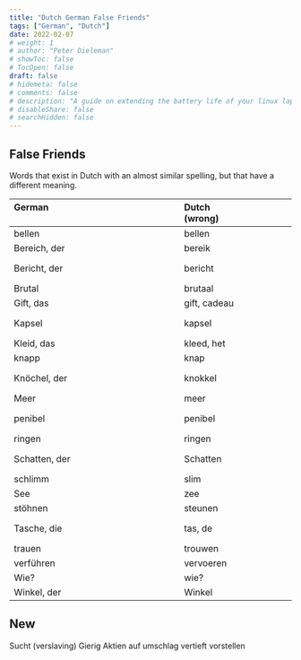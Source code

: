 ```yaml
---
title: "Dutch German False Friends"
tags: ["German", "Dutch"]
date: 2022-02-07
# weight: 1
# author: "Peter Dieleman"
# showToc: false
# TocOpen: false
draft: false
# hidemeta: false
# comments: false
# description: "A guide on extending the battery life of your linux laptop"
# disableShare: false
# searchHidden: false
---
```


## False Friends

Words that exist in Dutch with an almost similar spelling,
but that have a different meaning.

| German &nbsp;&nbsp;&nbsp;&nbsp;&nbsp;&nbsp;&nbsp;&nbsp;&nbsp;&nbsp;&nbsp;&nbsp;&nbsp;&nbsp;&nbsp;&nbsp;&nbsp;&nbsp;&nbsp;&nbsp;&nbsp;&nbsp;&nbsp;&nbsp;&nbsp;&nbsp;&nbsp;&nbsp;&nbsp;&nbsp;&nbsp;&nbsp;&nbsp;&nbsp;&nbsp;&nbsp;&nbsp;&nbsp;&nbsp;&nbsp;&nbsp;&nbsp;&nbsp;&nbsp;&nbsp;&nbsp;&nbsp;&nbsp;&nbsp;&nbsp;&nbsp;&nbsp;&nbsp;&nbsp;&nbsp;&nbsp;&nbsp;&nbsp;&nbsp;&nbsp;&nbsp;&nbsp;&nbsp;&nbsp;&nbsp;&nbsp;&nbsp;| Dutch (wrong)&nbsp;&nbsp;&nbsp;&nbsp;&nbsp;&nbsp;&nbsp;&nbsp;&nbsp;&nbsp;&nbsp;&nbsp;&nbsp;&nbsp;&nbsp;&nbsp;&nbsp;&nbsp;&nbsp;&nbsp;&nbsp;&nbsp;&nbsp;&nbsp;&nbsp;&nbsp;&nbsp;&nbsp;&nbsp;&nbsp;&nbsp;&nbsp;&nbsp;&nbsp;&nbsp;&nbsp;&nbsp;&nbsp;&nbsp;&nbsp;&nbsp;&nbsp;&nbsp;&nbsp;&nbsp;&nbsp; | Dutch (right)      |
| :------------ | :------------ | :----------------- |
| bellen        | bellen        | blaffen            |
| Bereich, der  | bereik        | gebied             |
| Bericht, der  | bericht       | rapport, het       |
| Brutal        | brutaal       | bruut              |
| Gift, das     | gift, cadeau  | vergif             |
| Kapsel        | kapsel        | capsule, dop       |
| Kleid, das    | kleed, het    | jurk de            |
| knapp         | knap          | krap               |
| Knöchel, der  | knokkel       | Enkel, de[^1]      |
| Meer          | meer          | zee                |
| penibel       | penibel       | heel precies       |
| ringen        | ringen        | worstelen          |
| Schatten, der | Schatten      | schaduw, de        |
| schlimm       | slim          | erg, zwaar         |
| See           | zee           | meer, het          |
| stöhnen       | steunen       | kreunen            |
| Tasche, die   | tas, de       | zak, de (clothing) |
| trauen        | trouwen       | vertrouwen         |
| verführen     | vervoeren     | verleiden          |
| Wie?          | wie?          | hoe?               |
| Winkel, der   | Winkel        | Hoek               |


## New

Sucht (verslaving)
Gierig
Aktien
auf
umschlag
vertieft
vorstellen

